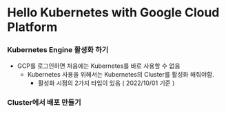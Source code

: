 # Hello Kubernetes with Google Cloud Platform 

### Kubernetes Engine 활셩화 하기 

- GCP를 로그인하면 처음에는 Kubernetes를 바로 사용할 수 없음 
  - Kubernetes 사용을 위해서는 Kubernetes의 Cluster를 활성화 해줘야함. 
    - 활성화 시점의 2가지 타입이 있음 ( 2022/10/01 기준 )

### Cluster에서 배포 만들기 